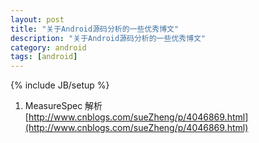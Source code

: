 ```yaml
---
layout: post
title: "关于Android源码分析的一些优秀博文"
description: "关于Android源码分析的一些优秀博文"
category: android
tags: [android]
---
```

{% include JB/setup %}

1. MeasureSpec 解析   [http://www.cnblogs.com/sueZheng/p/4046869.html](http://www.cnblogs.com/sueZheng/p/4046869.html)


<!-- more -->
